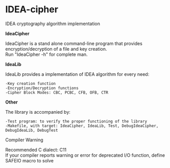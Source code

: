 IDEA-cipher
===========

IDEA cryptography algorithm implementation

**IdeaCipher**

IdeaCipher is a stand alone command-line program that provides encryption/decryption of a file and key creation.  
Run "IdeaCipher -h" for complete man.

**IdeaLib**

IdeaLib provides a implementation of IDEA algorithm for every need:

	-Key creation function
	-Encryption/Decryption functions
	-Cipher Block Modes: CBC, PCBC, CFB, OFB, CTR
  
  
**Other**

The library is accompanied by:

	-Test program: to verify the proper functioning of the library
	-Makefile, with target: IdeaCipher, IdeaLib, Test, DebugIdeaCipher, DebugIdeaLib, DebugTest
  
Compiler Warning

Recommended C dialect: C11  
If your compiler reports warning or error for deprecated I/O function, define SAFEIO macro to solve


